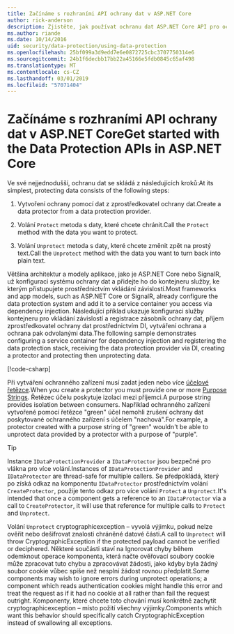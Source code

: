 ```yaml
---
title: Začínáme s rozhraními API ochrany dat v ASP.NET Core
author: rick-anderson
description: Zjistěte, jak používat ochranu dat ASP.NET Core API pro ochranu a zrušení ochrany dat v aplikaci.
ms.author: riande
ms.date: 10/14/2016
uid: security/data-protection/using-data-protection
ms.openlocfilehash: 25bf099a3d9edd7e6e0872725cbc3707750314e6
ms.sourcegitcommit: 24b1f6decbb17bb22a45166e5fdb0845c65af498
ms.translationtype: MT
ms.contentlocale: cs-CZ
ms.lasthandoff: 03/01/2019
ms.locfileid: "57071404"
---
```

# <a name="get-started-with-the-data-protection-apis-in-aspnet-core"></a><span data-ttu-id="2d6c9-103">Začínáme s rozhraními API ochrany dat v ASP.NET Core</span><span class="sxs-lookup"><span data-stu-id="2d6c9-103">Get started with the Data Protection APIs in ASP.NET Core</span></span>

<a name="security-data-protection-getting-started"></a>

<span data-ttu-id="2d6c9-104">Ve své nejjednodušší, ochranu dat se skládá z následujících kroků:</span><span class="sxs-lookup"><span data-stu-id="2d6c9-104">At its simplest, protecting data consists of the following steps:</span></span>

1. <span data-ttu-id="2d6c9-105">Vytvoření ochrany pomocí dat z zprostředkovatel ochrany dat.</span><span class="sxs-lookup"><span data-stu-id="2d6c9-105">Create a data protector from a data protection provider.</span></span>

2. <span data-ttu-id="2d6c9-106">Volání `Protect` metoda s daty, které chcete chránit.</span><span class="sxs-lookup"><span data-stu-id="2d6c9-106">Call the `Protect` method with the data you want to protect.</span></span>

3. <span data-ttu-id="2d6c9-107">Volání `Unprotect` metoda s daty, které chcete změnit zpět na prostý text.</span><span class="sxs-lookup"><span data-stu-id="2d6c9-107">Call the `Unprotect` method with the data you want to turn back into plain text.</span></span>

<span data-ttu-id="2d6c9-108">Většina architektur a modely aplikace, jako je ASP.NET Core nebo SignalR, už konfiguraci systému ochrany dat a přidejte ho do kontejneru služby, ke kterým přistupujete prostřednictvím vkládání závislostí.</span><span class="sxs-lookup"><span data-stu-id="2d6c9-108">Most frameworks and app models, such as ASP.NET Core or SignalR, already configure the data protection system and add it to a service container you access via dependency injection.</span></span> <span data-ttu-id="2d6c9-109">Následující příklad ukazuje konfiguraci služby kontejneru pro vkládání závislostí a registrace zásobník ochrany dat, příjem zprostředkovatel ochrany dat prostřednictvím DI, vytváření ochrana a ochrana pak odvolanými data.</span><span class="sxs-lookup"><span data-stu-id="2d6c9-109">The following sample demonstrates configuring a service container for dependency injection and registering the data protection stack, receiving the data protection provider via DI, creating a protector and protecting then unprotecting data.</span></span>

[!code-csharp[](../../security/data-protection/using-data-protection/samples/protectunprotect.cs?highlight=26,34,35,36,37,38,39,40)]

<span data-ttu-id="2d6c9-110">Při vytváření ochranného zařízení musí zadat jeden nebo více [účelové řetězce](xref:security/data-protection/consumer-apis/purpose-strings).</span><span class="sxs-lookup"><span data-stu-id="2d6c9-110">When you create a protector you must provide one or more [Purpose Strings](xref:security/data-protection/consumer-apis/purpose-strings).</span></span> <span data-ttu-id="2d6c9-111">Řetězec účelu poskytuje izolaci mezi příjemci.</span><span class="sxs-lookup"><span data-stu-id="2d6c9-111">A purpose string provides isolation between consumers.</span></span> <span data-ttu-id="2d6c9-112">Například ochranného zařízení vytvořené pomocí řetězce "green" účel nemohli zrušení ochrany dat poskytované ochranného zařízení s účelem "nachová".</span><span class="sxs-lookup"><span data-stu-id="2d6c9-112">For example, a protector created with a purpose string of "green" wouldn't be able to unprotect data provided by a protector with a purpose of "purple".</span></span>

>[!TIP]
> <span data-ttu-id="2d6c9-113">Instance `IDataProtectionProvider` a `IDataProtector` jsou bezpečné pro vlákna pro více volání.</span><span class="sxs-lookup"><span data-stu-id="2d6c9-113">Instances of `IDataProtectionProvider` and `IDataProtector` are thread-safe for multiple callers.</span></span> <span data-ttu-id="2d6c9-114">Se předpokládá, který po získá odkaz na komponentu `IDataProtector` prostřednictvím volání `CreateProtector`, použije tento odkaz pro více volání `Protect` a `Unprotect`.</span><span class="sxs-lookup"><span data-stu-id="2d6c9-114">It's intended that once a component gets a reference to an `IDataProtector` via a call to `CreateProtector`, it will use that reference for multiple calls to `Protect` and `Unprotect`.</span></span>
>
><span data-ttu-id="2d6c9-115">Volání `Unprotect` cryptographicexception – vyvolá výjimku, pokud nelze ověřit nebo dešifrovat znalosti chráněné datové části.</span><span class="sxs-lookup"><span data-stu-id="2d6c9-115">A call to `Unprotect` will throw CryptographicException if the protected payload cannot be verified or deciphered.</span></span> <span data-ttu-id="2d6c9-116">Některé součásti staví na Ignorovat chyby během odemknout operace komponenta, která načte ověřovací soubory cookie může zpracovat tuto chybu a zpracovávat žádosti, jako kdyby byla žádný soubor cookie vůbec spíše než nesplní žádost rovnou předplatit.</span><span class="sxs-lookup"><span data-stu-id="2d6c9-116">Some components may wish to ignore errors during unprotect operations; a component which reads authentication cookies might handle this error and treat the request as if it had no cookie at all rather than fail the request outright.</span></span> <span data-ttu-id="2d6c9-117">Komponenty, které chcete toto chování musí konkrétně zachytit cryptographicexception – místo požití všechny výjimky.</span><span class="sxs-lookup"><span data-stu-id="2d6c9-117">Components which want this behavior should specifically catch CryptographicException instead of swallowing all exceptions.</span></span>
